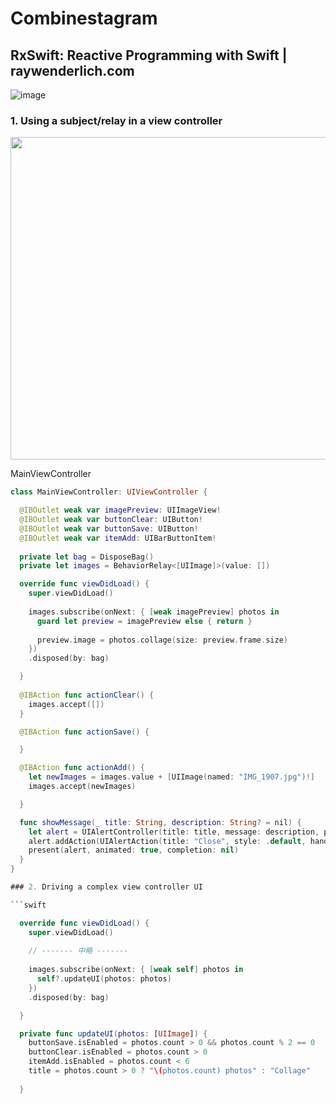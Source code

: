 # Combinestagram

## RxSwift: Reactive Programming with Swift | raywenderlich.com
![image](https://user-images.githubusercontent.com/47273077/185172130-b3557025-c636-4a1b-8490-c900c8312b77.png)

### 1. Using a subject/relay in a view controller
<img width="516" src="https://user-images.githubusercontent.com/47273077/185170770-507692fc-adc2-4837-8ba6-5ba48032c0fc.gif">

MainViewController
```swift
class MainViewController: UIViewController {

  @IBOutlet weak var imagePreview: UIImageView!
  @IBOutlet weak var buttonClear: UIButton!
  @IBOutlet weak var buttonSave: UIButton!
  @IBOutlet weak var itemAdd: UIBarButtonItem!
  
  private let bag = DisposeBag()
  private let images = BehaviorRelay<[UIImage]>(value: [])

  override func viewDidLoad() {
    super.viewDidLoad()
    
    images.subscribe(onNext: { [weak imagePreview] photos in
      guard let preview = imagePreview else { return }
      
      preview.image = photos.collage(size: preview.frame.size)
    })
    .disposed(by: bag)

  }
  
  @IBAction func actionClear() {
    images.accept([])
  }

  @IBAction func actionSave() {

  }

  @IBAction func actionAdd() {
    let newImages = images.value + [UIImage(named: "IMG_1907.jpg")!]
    images.accept(newImages)

  }

  func showMessage(_ title: String, description: String? = nil) {
    let alert = UIAlertController(title: title, message: description, preferredStyle: .alert)
    alert.addAction(UIAlertAction(title: "Close", style: .default, handler: { [weak self] _ in self?.dismiss(animated: true, completion: nil)}))
    present(alert, animated: true, completion: nil)
  }
}

### 2. Driving a complex view controller UI

```swift

  override func viewDidLoad() {
    super.viewDidLoad()
    
    // ------- 中略 ------- 
    
    images.subscribe(onNext: { [weak self] photos in
      self?.updateUI(photos: photos)
    })
    .disposed(by: bag)

  }

  private func updateUI(photos: [UIImage]) {
    buttonSave.isEnabled = photos.count > 0 && photos.count % 2 == 0
    buttonClear.isEnabled = photos.count > 0
    itemAdd.isEnabled = photos.count < 6
    title = photos.count > 0 ? "\(photos.count) photos" : "Collage"
    
  }
```
